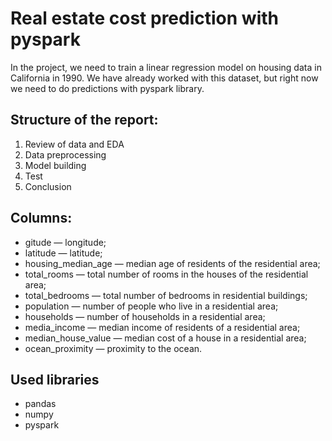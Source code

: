 # Real estate cost prediction with pyspark

In the project, we need to train a linear regression model on housing data in California in 1990. We have already worked with this dataset, but right now we need to do predictions with pyspark library.


## Structure of the report:

1. Review of data and  EDA
2. Data preprocessing
3. Model building
4. Test
5. Conclusion


## Columns:

- gitude — longitude;
- latitude — latitude;
- housing_median_age — median age of residents of the residential area;
- total_rooms — total number of rooms in the houses of the residential area;
- total_bedrooms — total number of bedrooms in residential buildings;
- population — number of people who live in a residential area;
- households — number of households in a residential area;
- media_income — median income of residents of a residential area;
- median_house_value — median cost of a house in a residential area;
- ocean_proximity — proximity to the ocean.


## Used libraries

- pandas
- numpy
- pyspark
